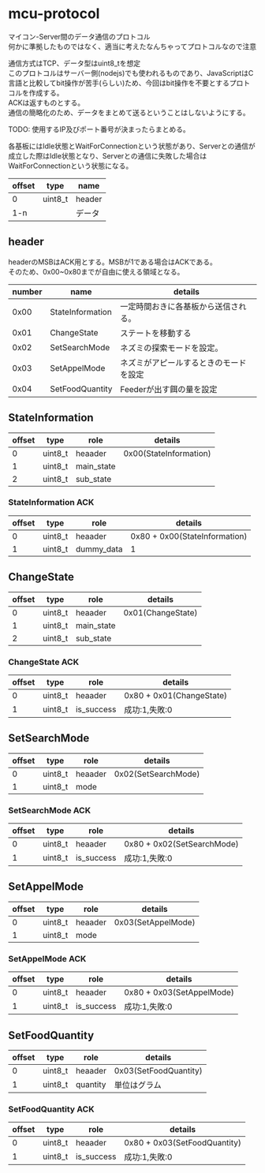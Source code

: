
# mcu-protocol  

マイコン-Server間のデータ通信のプロトコル  
何かに準拠したものではなく、適当に考えたなんちゃってプロトコルなので注意  

通信方式はTCP、データ型はuint8_tを想定  
このプロトコルはサーバー側(nodejs)でも使われるものであり、JavaScriptはC言語と比較してbit操作が苦手(らしい)ため、今回はbit操作を不要とするプロトコルを作成する。  
ACKは返すものとする。  
通信の簡略化のため、データをまとめて送るということはしないようにする。  

TODO: 使用するIP及びポート番号が決まったらまとめる。  

各基板にはIdle状態とWaitForConnectionという状態があり、Serverとの通信が成立した際はIdle状態となり、Serverとの通信に失敗した場合はWaitForConnectionという状態になる。  

| offset | type | name |
| - | - | - |
| 0 | uint8_t | header |
| 1-n | | データ |

## header

headerのMSBはACK用とする。MSBが1である場合はACKである。  
そのため、0x00~0x80までが自由に使える領域となる。  

| number | name | details |
| - | - | - |
| 0x00 | StateInformation | 一定時間おきに各基板から送信される。|
| 0x01 | ChangeState | ステートを移動する |
| 0x02 | SetSearchMode | ネズミの探索モードを設定。|
| 0x03 | SetAppelMode | ネズミがアピールするときのモードを設定 |
| 0x04 | SetFoodQuantity | Feederが出す餌の量を設定 |

## StateInformation  

| offset | type | role | details |
| - | - | - | - |
| 0 | uint8_t | heaader | 0x00(StateInformation) |
| 1 | uint8_t | main_state | |
| 2 | uint8_t | sub_state | |

### StateInformation ACK

| offset | type | role | details |
| - | - | - | - |
| 0 | uint8_t | heaader | 0x80 + 0x00(StateInformation) |
| 1 | uint8_t | dummy_data | 1 |

## ChangeState  

| offset | type | role | details |
| - | - | - | - |
| 0 | uint8_t | heaader | 0x01(ChangeState) |
| 1 | uint8_t | main_state | |
| 2 | uint8_t | sub_state | |

### ChangeState ACK

| offset | type | role | details |
| - | - | - | - |
| 0 | uint8_t | heaader | 0x80 + 0x01(ChangeState) |
| 1 | uint8_t | is_success | 成功:1,失敗:0 |

## SetSearchMode  

| offset | type | role | details |
| - | - | - | - |
| 0 | uint8_t | heaader | 0x02(SetSearchMode) |
| 1 | uint8_t | mode | |

### SetSearchMode ACK

| offset | type | role | details |
| - | - | - | - |
| 0 | uint8_t | heaader | 0x80 + 0x02(SetSearchMode) |
| 1 | uint8_t | is_success | 成功:1,失敗:0 |

## SetAppelMode  

| offset | type | role | details |
| - | - | - | - |
| 0 | uint8_t | heaader | 0x03(SetAppelMode) |
| 1 | uint8_t | mode | |

### SetAppelMode ACK

| offset | type | role | details |
| - | - | - | - |
| 0 | uint8_t | heaader | 0x80 + 0x03(SetAppelMode) |
| 1 | uint8_t | is_success | 成功:1,失敗:0 |

## SetFoodQuantity  

| offset | type | role | details |
| - | - | - | - |
| 0 | uint8_t | heaader | 0x03(SetFoodQuantity) |
| 1 | uint8_t | quantity | 単位はグラム |

### SetFoodQuantity ACK

| offset | type | role | details |
| - | - | - | - |
| 0 | uint8_t | heaader | 0x80 + 0x03(SetFoodQuantity) |
| 1 | uint8_t | is_success | 成功:1,失敗:0 |
